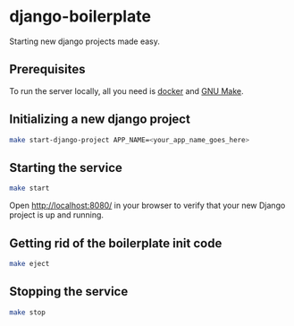 # django-boilerplate

Starting new django projects made easy.

## Prerequisites
To run the server locally, all you need is [docker](https://www.docker.com/) and [GNU Make](https://www.gnu.org/software/make/).

## Initializing a new django project
```bash
make start-django-project APP_NAME=<your_app_name_goes_here>
```

## Starting the service
```bash
make start
```
Open [http://localhost:8080/](http://localhost:8080/) in your browser to verify that your new Django project is up and running.

## Getting rid of the boilerplate init code
```bash
make eject
```

## Stopping the service
```bash
make stop
```
